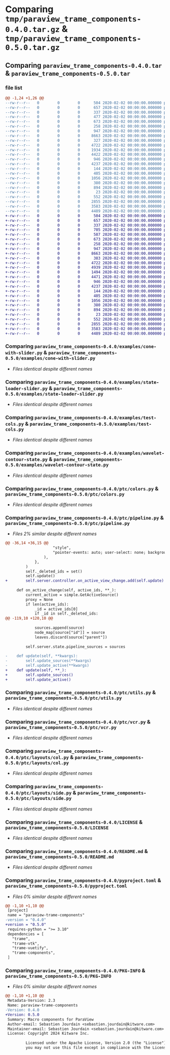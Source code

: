 # Comparing `tmp/paraview_trame_components-0.4.0.tar.gz` & `tmp/paraview_trame_components-0.5.0.tar.gz`

## Comparing `paraview_trame_components-0.4.0.tar` & `paraview_trame_components-0.5.0.tar`

### file list

```diff
@@ -1,24 +1,26 @@
--rw-r--r--   0        0        0      504 2020-02-02 00:00:00.000000 paraview_trame_components-0.4.0/examples/all.py
--rw-r--r--   0        0        0      657 2020-02-02 00:00:00.000000 paraview_trame_components-0.4.0/examples/cone-with-slider.py
--rw-r--r--   0        0        0      337 2020-02-02 00:00:00.000000 paraview_trame_components-0.4.0/examples/cone.py
--rw-r--r--   0        0        0      477 2020-02-02 00:00:00.000000 paraview_trame_components-0.4.0/examples/pipeline.py
--rw-r--r--   0        0        0      673 2020-02-02 00:00:00.000000 paraview_trame_components-0.4.0/examples/state-loader-slider.py
--rw-r--r--   0        0        0      258 2020-02-02 00:00:00.000000 paraview_trame_components-0.4.0/examples/state-loader.py
--rw-r--r--   0        0        0      947 2020-02-02 00:00:00.000000 paraview_trame_components-0.4.0/examples/test-cols.py
--rw-r--r--   0        0        0     8663 2020-02-02 00:00:00.000000 paraview_trame_components-0.4.0/examples/wavelet-contour-state.py
--rw-r--r--   0        0        0      327 2020-02-02 00:00:00.000000 paraview_trame_components-0.4.0/ptc/__init__.py
--rw-r--r--   0        0        0     4722 2020-02-02 00:00:00.000000 paraview_trame_components-0.4.0/ptc/colors.py
--rw-r--r--   0        0        0     1934 2020-02-02 00:00:00.000000 paraview_trame_components-0.4.0/ptc/core.py
--rw-r--r--   0        0        0     4422 2020-02-02 00:00:00.000000 paraview_trame_components-0.4.0/ptc/pipeline.py
--rw-r--r--   0        0        0      946 2020-02-02 00:00:00.000000 paraview_trame_components-0.4.0/ptc/utils.py
--rw-r--r--   0        0        0     4237 2020-02-02 00:00:00.000000 paraview_trame_components-0.4.0/ptc/vcr.py
--rw-r--r--   0        0        0      144 2020-02-02 00:00:00.000000 paraview_trame_components-0.4.0/ptc/assets/__init__.py
--rw-r--r--   0        0        0      405 2020-02-02 00:00:00.000000 paraview_trame_components-0.4.0/ptc/layouts/__init__.py
--rw-r--r--   0        0        0     1056 2020-02-02 00:00:00.000000 paraview_trame_components-0.4.0/ptc/layouts/col.py
--rw-r--r--   0        0        0      380 2020-02-02 00:00:00.000000 paraview_trame_components-0.4.0/ptc/layouts/factory.py
--rw-r--r--   0        0        0      894 2020-02-02 00:00:00.000000 paraview_trame_components-0.4.0/ptc/layouts/side.py
--rw-r--r--   0        0        0       23 2020-02-02 00:00:00.000000 paraview_trame_components-0.4.0/.gitignore
--rw-r--r--   0        0        0      552 2020-02-02 00:00:00.000000 paraview_trame_components-0.4.0/LICENSE
--rw-r--r--   0        0        0     2855 2020-02-02 00:00:00.000000 paraview_trame_components-0.4.0/README.md
--rw-r--r--   0        0        0     3583 2020-02-02 00:00:00.000000 paraview_trame_components-0.4.0/pyproject.toml
--rw-r--r--   0        0        0     4489 2020-02-02 00:00:00.000000 paraview_trame_components-0.4.0/PKG-INFO
+-rw-r--r--   0        0        0      504 2020-02-02 00:00:00.000000 paraview_trame_components-0.5.0/examples/all.py
+-rw-r--r--   0        0        0      657 2020-02-02 00:00:00.000000 paraview_trame_components-0.5.0/examples/cone-with-slider.py
+-rw-r--r--   0        0        0      337 2020-02-02 00:00:00.000000 paraview_trame_components-0.5.0/examples/cone.py
+-rw-r--r--   0        0        0      705 2020-02-02 00:00:00.000000 paraview_trame_components-0.5.0/examples/multi-views.py
+-rw-r--r--   0        0        0      587 2020-02-02 00:00:00.000000 paraview_trame_components-0.5.0/examples/pipeline.py
+-rw-r--r--   0        0        0      673 2020-02-02 00:00:00.000000 paraview_trame_components-0.5.0/examples/state-loader-slider.py
+-rw-r--r--   0        0        0      258 2020-02-02 00:00:00.000000 paraview_trame_components-0.5.0/examples/state-loader.py
+-rw-r--r--   0        0        0      947 2020-02-02 00:00:00.000000 paraview_trame_components-0.5.0/examples/test-cols.py
+-rw-r--r--   0        0        0     8663 2020-02-02 00:00:00.000000 paraview_trame_components-0.5.0/examples/wavelet-contour-state.py
+-rw-r--r--   0        0        0      383 2020-02-02 00:00:00.000000 paraview_trame_components-0.5.0/ptc/__init__.py
+-rw-r--r--   0        0        0     4722 2020-02-02 00:00:00.000000 paraview_trame_components-0.5.0/ptc/colors.py
+-rw-r--r--   0        0        0     4939 2020-02-02 00:00:00.000000 paraview_trame_components-0.5.0/ptc/core.py
+-rw-r--r--   0        0        0     1494 2020-02-02 00:00:00.000000 paraview_trame_components-0.5.0/ptc/palette.py
+-rw-r--r--   0        0        0     4471 2020-02-02 00:00:00.000000 paraview_trame_components-0.5.0/ptc/pipeline.py
+-rw-r--r--   0        0        0      946 2020-02-02 00:00:00.000000 paraview_trame_components-0.5.0/ptc/utils.py
+-rw-r--r--   0        0        0     4237 2020-02-02 00:00:00.000000 paraview_trame_components-0.5.0/ptc/vcr.py
+-rw-r--r--   0        0        0      144 2020-02-02 00:00:00.000000 paraview_trame_components-0.5.0/ptc/assets/__init__.py
+-rw-r--r--   0        0        0      405 2020-02-02 00:00:00.000000 paraview_trame_components-0.5.0/ptc/layouts/__init__.py
+-rw-r--r--   0        0        0     1056 2020-02-02 00:00:00.000000 paraview_trame_components-0.5.0/ptc/layouts/col.py
+-rw-r--r--   0        0        0      380 2020-02-02 00:00:00.000000 paraview_trame_components-0.5.0/ptc/layouts/factory.py
+-rw-r--r--   0        0        0      894 2020-02-02 00:00:00.000000 paraview_trame_components-0.5.0/ptc/layouts/side.py
+-rw-r--r--   0        0        0       23 2020-02-02 00:00:00.000000 paraview_trame_components-0.5.0/.gitignore
+-rw-r--r--   0        0        0      552 2020-02-02 00:00:00.000000 paraview_trame_components-0.5.0/LICENSE
+-rw-r--r--   0        0        0     2855 2020-02-02 00:00:00.000000 paraview_trame_components-0.5.0/README.md
+-rw-r--r--   0        0        0     3583 2020-02-02 00:00:00.000000 paraview_trame_components-0.5.0/pyproject.toml
+-rw-r--r--   0        0        0     4489 2020-02-02 00:00:00.000000 paraview_trame_components-0.5.0/PKG-INFO
```

### Comparing `paraview_trame_components-0.4.0/examples/cone-with-slider.py` & `paraview_trame_components-0.5.0/examples/cone-with-slider.py`

 * *Files identical despite different names*

### Comparing `paraview_trame_components-0.4.0/examples/state-loader-slider.py` & `paraview_trame_components-0.5.0/examples/state-loader-slider.py`

 * *Files identical despite different names*

### Comparing `paraview_trame_components-0.4.0/examples/test-cols.py` & `paraview_trame_components-0.5.0/examples/test-cols.py`

 * *Files identical despite different names*

### Comparing `paraview_trame_components-0.4.0/examples/wavelet-contour-state.py` & `paraview_trame_components-0.5.0/examples/wavelet-contour-state.py`

 * *Files identical despite different names*

### Comparing `paraview_trame_components-0.4.0/ptc/colors.py` & `paraview_trame_components-0.5.0/ptc/colors.py`

 * *Files identical despite different names*

### Comparing `paraview_trame_components-0.4.0/ptc/pipeline.py` & `paraview_trame_components-0.5.0/ptc/pipeline.py`

 * *Files 2% similar despite different names*

```diff
@@ -36,14 +36,15 @@
                     "style",
                     "pointer-events: auto; user-select: none; background: rgba(255, 255, 255, 0.5);",
                 ),
             },
         )
         self._deleted_ids = set()
         self.update()
+        self.server.controller.on_active_view_change.add(self.update)
 
     def on_active_change(self, active_ids, **_):
         current_active = simple.GetActiveSource()
         proxy = None
         if len(active_ids):
             _id = active_ids[0]
             if _id in self._deleted_ids:
@@ -119,10 +120,10 @@
 
             sources.append(source)
             node_map[source["id"]] = source
             leaves.discard(source["parent"])
 
         self.server.state.pipeline_sources = sources
 
-    def update(self, **kwargs):
-        self.update_sources(**kwargs)
-        self.update_active(**kwargs)
+    def update(self, **_):
+        self.update_sources()
+        self.update_active()
```

### Comparing `paraview_trame_components-0.4.0/ptc/utils.py` & `paraview_trame_components-0.5.0/ptc/utils.py`

 * *Files identical despite different names*

### Comparing `paraview_trame_components-0.4.0/ptc/vcr.py` & `paraview_trame_components-0.5.0/ptc/vcr.py`

 * *Files identical despite different names*

### Comparing `paraview_trame_components-0.4.0/ptc/layouts/col.py` & `paraview_trame_components-0.5.0/ptc/layouts/col.py`

 * *Files identical despite different names*

### Comparing `paraview_trame_components-0.4.0/ptc/layouts/side.py` & `paraview_trame_components-0.5.0/ptc/layouts/side.py`

 * *Files identical despite different names*

### Comparing `paraview_trame_components-0.4.0/LICENSE` & `paraview_trame_components-0.5.0/LICENSE`

 * *Files identical despite different names*

### Comparing `paraview_trame_components-0.4.0/README.md` & `paraview_trame_components-0.5.0/README.md`

 * *Files identical despite different names*

### Comparing `paraview_trame_components-0.4.0/pyproject.toml` & `paraview_trame_components-0.5.0/pyproject.toml`

 * *Files 0% similar despite different names*

```diff
@@ -1,10 +1,10 @@
 [project]
 name = "paraview-trame-components"
-version = "0.4.0"
+version = "0.5.0"
 requires-python = ">= 3.10"
 dependencies = [
   "trame",
   "trame-vtk",
   "trame-vuetify",
   "trame-components",
 ]
```

### Comparing `paraview_trame_components-0.4.0/PKG-INFO` & `paraview_trame_components-0.5.0/PKG-INFO`

 * *Files 0% similar despite different names*

```diff
@@ -1,10 +1,10 @@
 Metadata-Version: 2.3
 Name: paraview-trame-components
-Version: 0.4.0
+Version: 0.5.0
 Summary: Macro components for ParaView
 Author-email: Sebastien Jourdain <sebastien.jourdain@kitware.com>
 Maintainer-email: Sebastien Jourdain <sebastien.jourdain@kitware.com>
 License: Copyright 2024 Kitware Inc.
         
         Licensed under the Apache License, Version 2.0 (the "License");
         you may not use this file except in compliance with the License.
```

